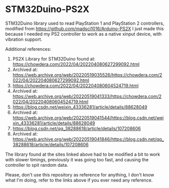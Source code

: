 # STM32Duino-PS2X
STM32Duino library used to read PlayStation 1 and PlayStation 2 controllers, modified from https://github.com/madsci1016/Arduino-PS2X
I just made this because I needed my PS2 controller to work as a native xinput device, with vibration support.

Additional references:

1) PS2X Library for STM32Duino found at: https://chowdera.com/2022/04/202204080627299092.html
2) Archived at: https://web.archive.org/web/20220519035526/https://chowdera.com/2022/04/202204080627299092.html
3) https://chowdera.com/2022/04/202204080604524719.html
4) Archived at: https://web.archive.org/web/20220519041333/https://chowdera.com/2022/04/202204080604524719.html
5) https://blog.csdn.net/weixin_43336281/article/details/88628049
6) Archived at: https://web.archive.org/web/20220519041544/https://blog.csdn.net/weixin_43336281/article/details/88628049
7) https://blog.csdn.net/qq_38288618/article/details/107208606
8) Archived at: https://web.archive.org/web/20220519041846/https://blog.csdn.net/qq_38288618/article/details/107208606

The library found at the sites linked above had to be modified a bit to work with slower timings, previously it was going too fast, and causing the controller to spit random data.

Please, don't use this repository as reference for anything, I don't know what I'm doing, refer to the links above if you ever need any reference.
